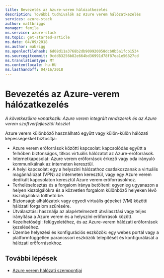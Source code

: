 ```yaml
---
title: Bevezetés az Azure-verem hálózatkezelés
description: További tudnivalók az Azure verem hálózatkezelés
services: azure-stack
author: mattbriggs
manager: femila
ms.service: azure-stack
ms.topic: get-started-article
ms.date: 04/09/2018
ms.author: mabrigg
ms.openlocfilehash: 6d08d11a3768b2db909920058dcb0b5a1fcb1534
ms.sourcegitcommit: 9cdd83256b82e664bd36991d78f87ea1e56827cd
ms.translationtype: MT
ms.contentlocale: hu-HU
ms.lasthandoff: 04/16/2018
---
```

# <a name="introduction-to-azure-stack-networking"></a>Bevezetés az Azure-verem hálózatkezelés

*A következőkre vonatkozik: Azure verem integrált rendszerek és az Azure verem szoftverfejlesztői készlet*

Azure verem különböző használható együtt vagy külön-külön hálózati képességekkel biztosítja:
- Azure verem erőforrások közötti kapcsolat: kapcsolódás együtt a felhőben biztonságos, titkos virtuális hálózatot az Azure-erőforrások.
- Internetkapcsolat: Azure verem erőforrások érkező vagy oda irányuló kommunikálnak az interneten keresztül.
- A helyi kapcsolat: egy a helyszíni hálózathoz csatlakozzanak a virtuális magánhálózat (VPN) az interneten keresztül, vagy egy Azure verem dedikált kapcsolaton keresztül Azure verem erőforrásokhoz.
- Terheléselosztás és a forgalom iránya betölteni: egyenleg ugyanazon a helyen kiszolgálókra és a közvetlen forgalom különböző helyeken lévő kiszolgálókra tölthető be.
- Biztonsági: alhálózatok vagy egyedi virtuális gépeket (VM) közötti hálózati forgalom szűrésére.
- Útválasztás: használja az alapértelmezett útválasztási vagy teljes irányítása a Azure verem és a helyszíni erőforrások között.
- Kezelhetőségi: felügyeletéhez, és az Azure-verem hálózati erőforrások kezeléséhez.
- Üzembe helyezési és konfigurációs eszközök: egy webes portál vagy a platformfüggetlen parancssori eszközök telepítését és konfigurálását a hálózati erőforrásokhoz.


## <a name="next-steps"></a>További lépések
* [Azure verem hálózati szempontjai](azure-stack-network-differences.md)

